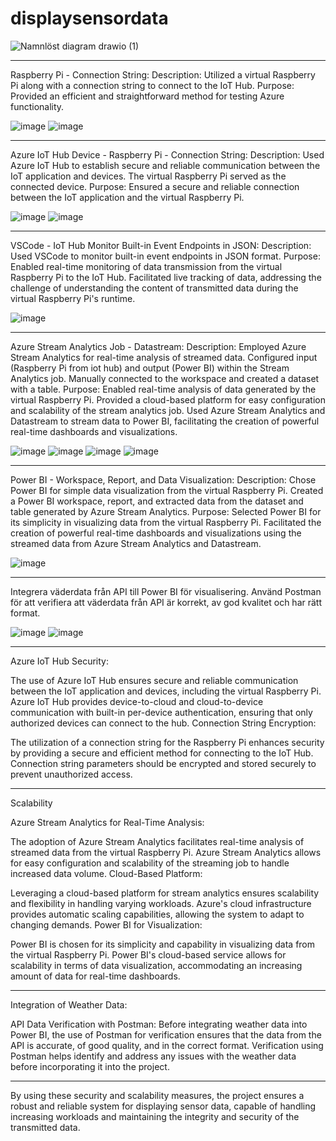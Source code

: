 # displaysensordata
![Namnlöst diagram drawio (1)](https://github.com/Prsoderlund/displaysensordata/assets/114224908/712c84ad-7fd5-4c33-8c24-5a1a2cba00a9)

______________________________________________________________________________________________________________________________________________________

Raspberry Pi - Connection String:
Description: Utilized a virtual Raspberry Pi along with a connection string to connect to the IoT Hub.
Purpose: Provided an efficient and straightforward method for testing Azure functionality.

![image](https://github.com/Prsoderlund/displaysensordata/assets/114224908/6a84735d-0ae2-4174-a075-7a99cffb1e77)
![image](https://github.com/Prsoderlund/displaysensordata/assets/114224908/98196d2b-a9a7-465d-ad9e-3b7bf720732b)


______________________________________________________________________________________________________________________________________________________

Azure IoT Hub Device - Raspberry Pi - Connection String:
Description: Used Azure IoT Hub to establish secure and reliable communication between the IoT application and devices.
The virtual Raspberry Pi served as the connected device.
Purpose: Ensured a secure and reliable connection between the IoT application and the virtual Raspberry Pi.

![image](https://github.com/Prsoderlund/displaysensordata/assets/114224908/3e5efd11-e29f-461e-a98a-05880c1e1626)
![image](https://github.com/Prsoderlund/displaysensordata/assets/114224908/718362d5-752a-43a4-84d5-c1f7012949e2)

______________________________________________________________________________________________________________________________________________________

VSCode - IoT Hub Monitor Built-in Event Endpoints in JSON:
Description: Used VSCode to monitor built-in event endpoints in JSON format.
Purpose: Enabled real-time monitoring of data transmission from the virtual Raspberry Pi to the IoT Hub.
Facilitated live tracking of data, addressing the challenge of understanding the content of transmitted data during the virtual Raspberry Pi's runtime.

![image](https://github.com/Prsoderlund/displaysensordata/assets/114224908/e0238d0d-40df-41d0-b36b-e04b33cd4a76)

______________________________________________________________________________________________________________________________________________________

Azure Stream Analytics Job - Datastream:
Description: Employed Azure Stream Analytics for real-time analysis of streamed data.
Configured input (Raspberry Pi from iot hub) and output (Power BI) within the Stream Analytics job.
Manually connected to the workspace and created a dataset with a table.
Purpose: Enabled real-time analysis of data generated by the virtual Raspberry Pi.
Provided a cloud-based platform for easy configuration and scalability of the stream analytics job.
Used Azure Stream Analytics and Datastream to stream data to Power BI, facilitating the creation of powerful real-time dashboards and visualizations.

![image](https://github.com/Prsoderlund/displaysensordata/assets/114224908/b2ae97a9-39e7-4f33-9ce4-26dea2711b9a)
![image](https://github.com/Prsoderlund/displaysensordata/assets/114224908/f017e8e5-3264-4289-96e0-b9dc8a10072c)
![image](https://github.com/Prsoderlund/displaysensordata/assets/114224908/10cd8652-080d-400c-93c6-939f6b7fdd19)
![image](https://github.com/Prsoderlund/displaysensordata/assets/114224908/3033ea15-e914-4b7f-a996-fef9ea2ad5d2)

______________________________________________________________________________________________________________________________________________________

Power BI - Workspace, Report, and Data Visualization:
Description: Chose Power BI for simple data visualization from the virtual Raspberry Pi.
Created a Power BI workspace, report, and extracted data from the dataset and table generated by Azure Stream Analytics.
Purpose: Selected Power BI for its simplicity in visualizing data from the virtual Raspberry Pi.
Facilitated the creation of powerful real-time dashboards and visualizations using the streamed data from Azure Stream Analytics and Datastream.

![image](https://github.com/Prsoderlund/displaysensordata/assets/114224908/012e0575-a56a-4a42-9dc3-3ce0004b0320)

______________________________________________________________________________________________________________________________________________________

Integrera väderdata från API till Power BI för visualisering. 
Använd Postman för att verifiera att väderdata från API är korrekt, av god kvalitet och har rätt format.

![image](https://github.com/Prsoderlund/displaysensordata/assets/114224908/7896f9d8-8233-4bf2-9f2b-07857e43a5aa)
![image](https://github.com/Prsoderlund/displaysensordata/assets/114224908/0769e7fd-c48c-424c-9d78-058c2d705a85)

______________________________________________________________________________________________________________________________________________________

Azure IoT Hub Security:

The use of Azure IoT Hub ensures secure and reliable communication between the IoT application and devices, including the virtual Raspberry Pi.
Azure IoT Hub provides device-to-cloud and cloud-to-device communication with built-in per-device authentication, ensuring that only authorized devices can connect to the hub.
Connection String Encryption:

The utilization of a connection string for the Raspberry Pi enhances security by providing a secure and efficient method for connecting to the IoT Hub.
Connection string parameters should be encrypted and stored securely to prevent unauthorized access.

______________________________________________________________________________________________________________________________________________________

Scalability

Azure Stream Analytics for Real-Time Analysis:

The adoption of Azure Stream Analytics facilitates real-time analysis of streamed data from the virtual Raspberry Pi.
Azure Stream Analytics allows for easy configuration and scalability of the streaming job to handle increased data volume.
Cloud-Based Platform:

Leveraging a cloud-based platform for stream analytics ensures scalability and flexibility in handling varying workloads.
Azure's cloud infrastructure provides automatic scaling capabilities, allowing the system to adapt to changing demands.
Power BI for Visualization:

Power BI is chosen for its simplicity and capability in visualizing data from the virtual Raspberry Pi.
Power BI's cloud-based service allows for scalability in terms of data visualization, accommodating an increasing amount of data for real-time dashboards.

______________________________________________________________________________________________________________________________________________________

Integration of Weather Data:

API Data Verification with Postman:
Before integrating weather data into Power BI, the use of Postman for verification ensures that the data from the API is accurate, of good quality, and in the correct format.
Verification using Postman helps identify and address any issues with the weather data before incorporating it into the project.

______________________________________________________________________________________________________________________________________________________


By using these security and scalability measures, the project ensures a robust and reliable system for displaying sensor data, capable of handling increasing workloads and maintaining the integrity and security of the transmitted data.
